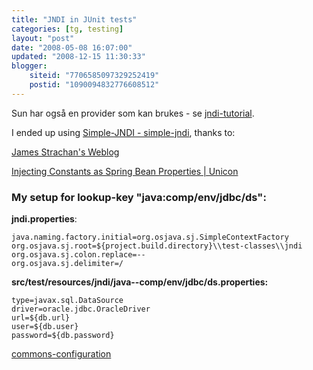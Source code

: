 ```yaml
---
title: "JNDI in JUnit tests"
categories: [tg, testing]
layout: "post"
date: "2008-05-08 16:07:00"
updated: "2008-12-15 11:30:33"
blogger:
    siteid: "7706585097329252419"
    postid: "1090094832776608512"
---
```


Sun har også en provider som kan brukes - se <a href="http://java.sun.com/products/jndi/tutorial/TOC.html">jndi-tutorial</a>.

I ended up using <a href="http://www.osjava.org/simple-jndi/index.html">Simple-JNDI - simple-jndi</a>, thanks to:

<a href="http://radio.weblogs.com/0112098/2005/07/26.html#a533">James Strachan's Weblog</a>

<a href="http://www.unicon.net/node/601">Injecting Constants as Spring Bean Properties | Unicon</a>

### My setup for lookup-key "java:comp/env/jdbc/ds":
**jndi.properties**:
```
java.naming.factory.initial=org.osjava.sj.SimpleContextFactory
org.osjava.sj.root=${project.build.directory}\\test-classes\\jndi
org.osjava.sj.colon.replace=--
org.osjava.sj.delimiter=/
```
**src/test/resources/jndi/java--comp/env/jdbc/ds.properties:** 
```
type=javax.sql.DataSource
driver=oracle.jdbc.OracleDriver
url=${db.url}
user=${db.user}
password=${db.password}
```

<a href="http://commons.apache.org/configuration/">commons-configuration</a>
